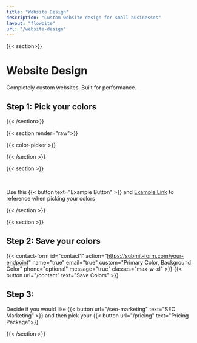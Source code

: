 ```yaml
---
title: "Website Design"
description: "Custom website design for small businesses"
layout: "flowbite"
url: "/website-design"
---
```


{{< section>}}

# Website Design
Completely custom websites. Built for performance.

## Step 1: Pick your colors

{{< /section>}}

{{< section render="raw">}}


{{< color-picker >}}

{{< /section >}}

{{< section >}}

<br>

Use this {{< button text="Example Button" >}} and [Example Link]() to reference when picking your colors


{{< /section >}}

{{< section >}}

## Step 2: Save your colors

{{< contact-form id="contact1" action="https://submit-form.com/your-endpoint" name="true" email="true" custom="Primary Color, Background Color" phone="optional" message="true" classes="max-w-xl"  >}}
{{< button url="/contact" text="Save Colors" >}}

## Step 3:

Decide if you would like {{< button url="/seo-marketing" text="SEO Marketing" >}} and then pick your {{< button url="/pricing" text="Pricing Package">}}

{{< /section >}}






